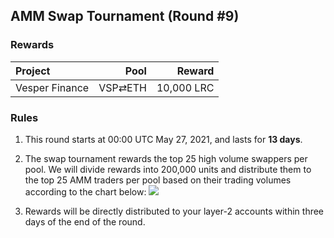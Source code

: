 ## AMM Swap Tournament (Round #9)

###  Rewards


| **Project** | **Pool** | **Reward** |
| :--- | ---: | ---: |
Vesper Finance | VSP⇄ETH |  10,000 LRC |

### Rules


1) This round starts at 00:00 UTC May 27, 2021, and lasts for **13 days**.

2) The swap tournament rewards the top 25 high volume swappers per pool. We will divide rewards into 200,000 units and distribute them to the top 25 AMM traders per pool based on their trading volumes according to the chart below:
![](/markdown/images/program_3.png "")

3) Rewards will be directly distributed to your layer-2 accounts within three days of the end of the round.
